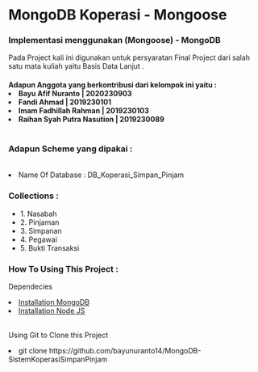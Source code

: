 # MongoDB Koperasi - Mongoose

<h3> Implementasi menggunakan (Mongoose) - MongoDB </h3>
<p> Pada Project kali ini digunakan untuk persyaratan Final Project dari salah satu mata kuliah yaitu Basis Data Lanjut . <br/>
<h4> Adapun Anggota yang berkontribusi dari kelompok ini yaitu :
<li> Bayu Afif Nuranto | 2020230903 </li>
<li> Fandi Ahmad | 2019230101 </li>
<li> Imam Fadhillah Rahman | 2019230103 </li>
<li> Raihan Syah Putra Nasution | 2019230089</li> <br/>
<h3>Adapun Scheme yang dipakai : </h3><br/>
<li> Name Of Database : DB_Koperasi_Simpan_Pinjam </li>
<h3> Collections : </h3>
<ul>
<li> 1. Nasabah </li>
<li> 2. Pinjaman </li>
<li> 3. Simpanan </li>
<li> 4. Pegawai </li>
<li> 5. Bukti Transaksi </li>
</ul>
<h3> How To Using This Project : </h3>
<p> Dependecies </p>
<li> <a href ="https://github.com/mongodb/mongo" </a>Installation MongoDB </li>
<li> <a href ="https://github.com/nodejs/node">Installation Node JS </a> </li> <br/>
<p>Using Git to Clone this Project </p>
<p>
 <li>git clone https://github.com/bayunuranto14/MongoDB-SistemKoperasiSimpanPinjam </li> </p>

